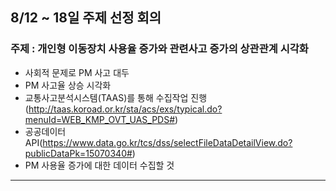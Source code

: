 ## 8/12 ~ 18일 주제 선정 회의
### 주제 : 개인형 이동장치 사용율 증가와 관련사고 증가의 상관관계 시각화
- 사회적 문제로 PM 사고 대두
- PM 사고율 상승 시각화
- 교통사고분석시스템(TAAS)를 통해 수집작업 진행(http://taas.koroad.or.kr/sta/acs/exs/typical.do?menuId=WEB_KMP_OVT_UAS_PDS#)
- 공공데이터 API(https://www.data.go.kr/tcs/dss/selectFileDataDetailView.do?publicDataPk=15070340#)
- PM 사용율 증가에 대한 데이터 수집할 것
---
